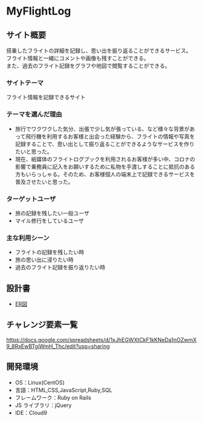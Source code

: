# MyFlightLog

## サイト概要

搭乗したフライトの詳細を記録し、思い出を振り返ることができるサービス。  
フライト情報と一緒にコメントや画像も残すことができる。  
また、過去のフライト記録をグラフや地図で閲覧することができる。

### サイトテーマ

フライト情報を記録できるサイト

### テーマを選んだ理由

- 旅行でワクワクした気分、出張で少し気が張っている、など様々な背景があって飛行機を利用するお客様と出会った経験から、フライトの情報や写真を記録することで、思い出として振り返ることができるようなサービスを作りたいと思った。
- 現在、紙媒体のフライトログブックを利用されるお客様が多い中、コロナの影響で乗務員に記入をお願いするために私物を手渡しすることに抵抗のある方もいらっしゃる。そのため、お客様個人の端末上で記録できるサービスを普及させたいと思った。

### ターゲットユーザ

- 旅の記録を残したい一般ユーザ
- マイル修行をしているユーザ

### 主な利用シーン

- フライトの記録を残したい時
- 旅の思い出に浸りたい時
- 過去のフライト記録を振り返りたい時

## 設計書

- [ER図](https://github.com/imaaa34/myflightlog/files/6744955/MyFlightLog_ER.pdf)

## チャレンジ要素一覧

<https://docs.google.com/spreadsheets/d/1xJhEGWXtCkF1kKNeDa1nOZwmX9_8RxEwBTgiWmH_Thc/edit?usp=sharing>

## 開発環境

- OS：Linux(CentOS)
- 言語：HTML,CSS,JavaScript,Ruby,SQL
- フレームワーク：Ruby on Rails
- JS ライブラリ：jQuery
- IDE：Cloud9
